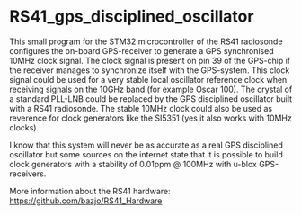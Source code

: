 # RS41_gps_disciplined_oscillator
This small program for the STM32 microcontroller of the RS41 radiosonde configures the on-board GPS-receiver to generate a GPS synchronised 10MHz clock signal. The clock signal is present on pin 39 of the GPS-chip if the receiver manages to synchronize itself with the GPS-system. This clock signal could be used for a very stable local oscillator reference clock when receiving signals on the 10GHz band (for example Oscar 100). The crystal of a standard PLL-LNB could be replaced by the GPS disciplined oscillator built with a RS41 radiosonde. The stable 10MHz clock could also be used as reverence for clock generators like the SI5351 (yes it also works with 10MHz clocks).

I know that this system will never be as accurate as a real GPS disciplined oscillator but some sources on the internet state that it is possible to build clock generators with a stability of 0.01ppm @ 100MHz with u-blox GPS-receivers.

More information about the RS41 hardware: https://github.com/bazjo/RS41_Hardware

